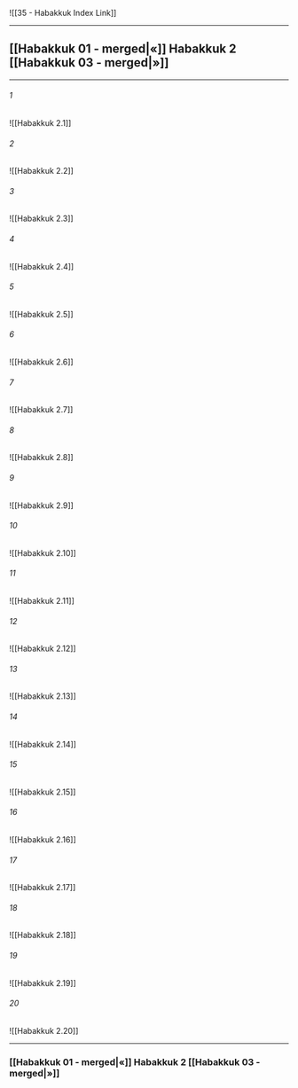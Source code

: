 ![[35 - Habakkuk Index Link]]

---
##  [[Habakkuk 01 - merged|«]] Habakkuk 2 [[Habakkuk 03 - merged|»]]

---

###### 1
![[Habakkuk 2.1]] 

###### 2
![[Habakkuk 2.2]] 

###### 3
![[Habakkuk 2.3]] 

###### 4
![[Habakkuk 2.4]]

###### 5 
![[Habakkuk 2.5]] 

###### 6
![[Habakkuk 2.6]] 

###### 7
![[Habakkuk 2.7]] 

###### 8
![[Habakkuk 2.8]] 

###### 9
![[Habakkuk 2.9]] 

###### 10
![[Habakkuk 2.10]] 

###### 11
![[Habakkuk 2.11]] 

###### 12
![[Habakkuk 2.12]]

###### 13
![[Habakkuk 2.13]] 

###### 14
![[Habakkuk 2.14]] 

###### 15
![[Habakkuk 2.15]]

###### 16
![[Habakkuk 2.16]] 

###### 17
![[Habakkuk 2.17]]

###### 18
![[Habakkuk 2.18]] 

###### 19
![[Habakkuk 2.19]] 

###### 20
![[Habakkuk 2.20]]


---
###  [[Habakkuk 01 - merged|«]] Habakkuk 2 [[Habakkuk 03 - merged|»]]